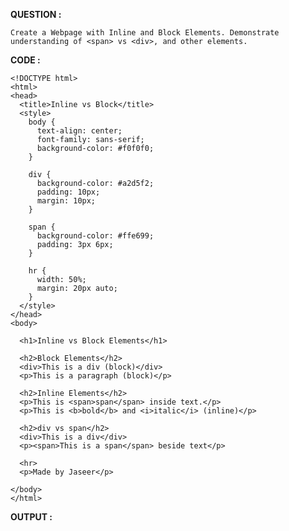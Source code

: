 **QUESTION :**

```Create a Webpage with Inline and Block Elements. Demonstrate understanding of <span> vs <div>, and other elements.```

**CODE :**
```
<!DOCTYPE html>
<html>
<head>
  <title>Inline vs Block</title>
  <style>
    body {
      text-align: center;
      font-family: sans-serif;
      background-color: #f0f0f0;
    }

    div {
      background-color: #a2d5f2;
      padding: 10px;
      margin: 10px;
    }

    span {
      background-color: #ffe699;
      padding: 3px 6px;
    }

    hr {
      width: 50%;
      margin: 20px auto;
    }
  </style>
</head>
<body>

  <h1>Inline vs Block Elements</h1>

  <h2>Block Elements</h2>
  <div>This is a div (block)</div>
  <p>This is a paragraph (block)</p>

  <h2>Inline Elements</h2>
  <p>This is <span>span</span> inside text.</p>
  <p>This is <b>bold</b> and <i>italic</i> (inline)</p>

  <h2>div vs span</h2>
  <div>This is a div</div>
  <p><span>This is a span</span> beside text</p>

  <hr>
  <p>Made by Jaseer</p>

</body>
</html>
```

**OUTPUT :**

